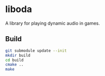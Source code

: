 
liboda
======

A library for playing dynamic audio in games.

Build
-----

```bash
git submodule update --init
mkdir build
cd build
cmake ..
make
```

